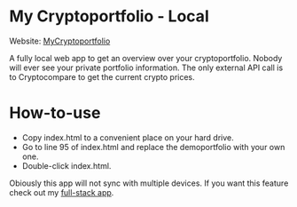 # My Cryptoportfolio - Local
Website: [MyCryptoportfolio](https://rene78.github.io/My-Cryptoportfolio-Local/)

A fully local web app to get an overview over your cryptoportfolio. Nobody will ever see your private portfolio information. The only external API call is to Cryptocompare to get the current crypto prices.

# How-to-use

* Copy index.html to a convenient place on your hard drive.
* Go to line 95 of index.html and replace the demoportfolio with your own one.
* Double-click index.html.


Obiously this app will not sync with multiple devices. If you want this feature check out my [full-stack app](https://github.com/rene78/My-Cryptoportfolio).